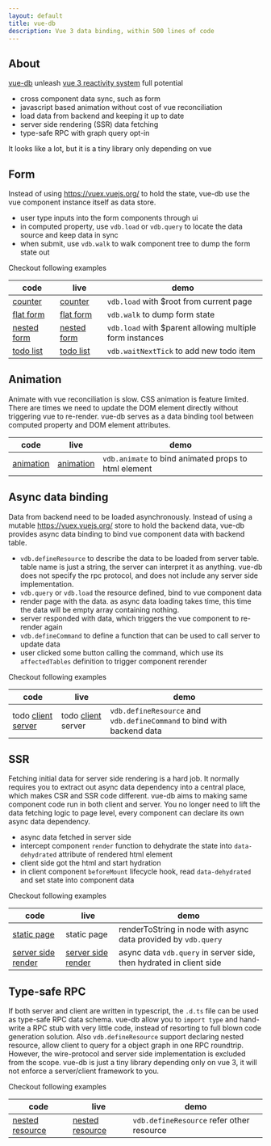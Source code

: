 ```yaml
---
layout: default
title: vue-db
description: Vue 3 data binding, within 500 lines of code
---
```


## About

[vue-db](https://github.com/taowen/vue-db/tree/main/packages/vue-db/src/index.ts) unleash [vue 3 reactivity system](https://vuejs.org/api/reactivity-core.html) full potential

* cross component data sync, such as form
* javascript based animation without cost of vue reconciliation
* load data from backend and keeping it up to date
* server side rendering (SSR) data fetching
* type-safe RPC with graph query opt-in

It looks like a lot, but it is a tiny library only depending on vue

## Form

Instead of using https://vuex.vuejs.org/ to hold the state, vue-db use the vue component instance itself as data store.

* user type inputs into the form components through ui
* in computed property, use `vdb.load` or `vdb.query` to locate the data source and keep data in sync
* when submit, use `vdb.walk` to walk component tree to dump the form state out

Checkout following examples

| code | live | demo | 
| --- | --- | --- |
| [counter](https://github.com/taowen/vue-db/tree/main/packages/demo-counter) | [counter](https://vue-db.js.org/demo-counter) | `vdb.load` with $root from current page |
| [flat form](https://github.com/taowen/vue-db/tree/main/packages/demo-flat-form) | [flat form](https://vue-db.js.org/demo-flat-form) | `vdb.walk` to dump form state |
| [nested form](https://github.com/taowen/vue-db/tree/main/packages/demo-nested-form) | [nested form](https://vue-db.js.org/demo-nested-form) | `vdb.load` with $parent allowing multiple form instances |
| [todo list](https://github.com/taowen/vue-db/tree/main/packages/demo-todo-local) | [todo list](https://vue-db.js.org/demo-todo-local) | `vdb.waitNextTick` to add new todo item |


## Animation

Animate with vue reconciliation is slow. CSS animation is feature limited. There are times we need to update the DOM element directly without triggering vue to re-render.
vue-db serves as a data binding tool between computed property and DOM element attributes.

| code | live | demo |
| --- | --- | --- |
| [animation](https://github.com/taowen/vue-db/tree/main/packages/demo-animation) | [animation](https://vue-db.js.org/demo-animation) | `vdb.animate` to bind animated props to html element |

## Async data binding

Data from backend need to be loaded asynchronously. Instead of using a mutable https://vuex.vuejs.org/ store to hold the backend data, vue-db provides async data binding to bind vue component data with backend table.

* `vdb.defineResource` to describe the data to be loaded from server table. table name is just a string, the server can interpret it as anything. vue-db does not specify the rpc protocol, and does not include any server side implementation.
* `vdb.query` or `vdb.load` the resource defined, bind to vue component data
* render page with the data. as async data loading takes time, this time the data will be empty array containing nothing.
* server responded with data, which triggers the vue component to re-render again
* `vdb.defineCommand` to define a function that can be used to call server to update data
* user clicked some button calling the command, which use its `affectedTables` definition to trigger component rerender

Checkout following examples 

| code | live | demo |
| --- | --- | --- |
| todo [client](https://github.com/taowen/vue-db/tree/main/packages/demo-todo-client) [server](https://github.com/taowen/vue-db/tree/main/packages/demo-todo-server) | todo [client](https://vue-db.js.org/demo-todo-client) server | `vdb.defineResource` and `vdb.defineCommand` to bind with backend data |

## SSR

Fetching initial data for server side rendering is a hard job. It normally requires you to extract out async data dependency into a central place, which makes CSR and SSR code different. vue-db aims to making same component code run in both client and server. You no longer need to lift the data fetching logic to page level, every component can declare its own async data dependency.

* async data fetched in server side
* intercept component `render` function to dehydrate the state into `data-dehydrated` attribute of rendered html element
* client side got the html and start hydration
* in client component `beforeMount` lifecycle hook, read `data-dehydrated` and set state into component data

Checkout following examples 

| code | live | demo |
| --- | --- | --- |
| [static page](https://github.com/taowen/vue-db/tree/main/packages/demo-static-page) | static page | renderToString in node with async data provided by `vdb.query` |
| [server side render](https://github.com/taowen/vue-db/tree/main/packages/demo-server-side-render) | [server side render](https://vue-db.js.org/demo-server-side-render) | async data `vdb.query` in server side, then hydrated in client side |

## Type-safe RPC

If both server and client are written in typescript, the `.d.ts` file can be used as type-safe RPC data schema. vue-db allow you to `import type` and hand-write a RPC stub with very little code, instead of resorting to full blown code generation solution. Also `vdb.defineResource` support declaring nested resource, allow client to query for a object graph in one RPC roundtrip. However, the wire-protocol and server side implementation is excluded from the scope. vue-db is just a tiny library depending only on vue 3, it will not enforce a server/client framework to you.

Checkout following examples 

| code | live | demo |
| --- | --- | --- |
| [nested resource](https://github.com/taowen/vue-db/tree/main/packages/demo-nested-resource) | [nested resource](https://vue-db.js.org/demo-nested-resource) | `vdb.defineResource` refer other resource |